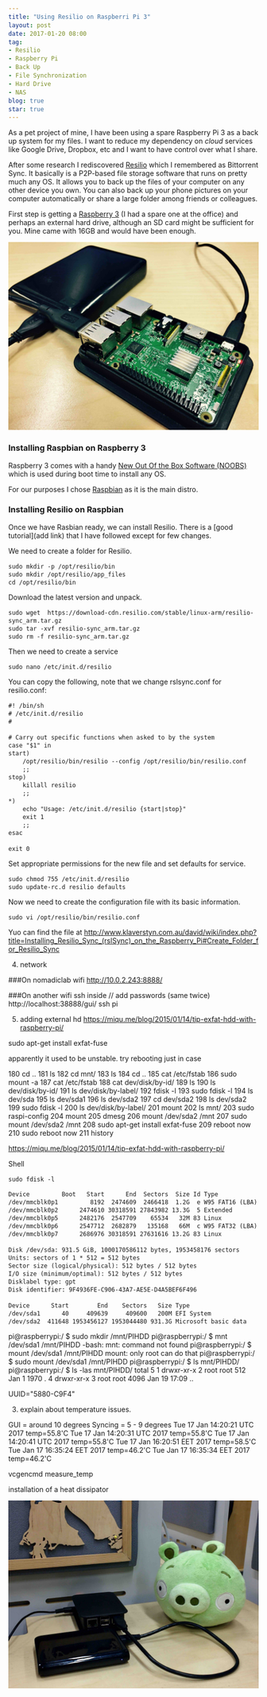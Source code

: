 ```yaml
---
title: "Using Resilio on Raspberri Pi 3"
layout: post
date: 2017-01-20 08:00
tag:
- Resilio
- Raspberry Pi
- Back Up
- File Synchronization
- Hard Drive
- NAS
blog: true
star: true
---
```


As a pet project of mine, I have been using a spare Raspberry Pi 3 as a back up system for my files. I want to reduce my dependency on *cloud* services like Google Drive, Dropbox, etc and I want to have control over what I share.

After some research I rediscovered [Resilio](https://www.resilio.com) which I remembered as Bittorrent Sync. It basically is a P2P-based file storage software that runs on pretty much any OS. It allows you to back up the files of your computer on any other device you own. You can also back up your phone pictures on your computer automatically or share a large folder among friends or colleagues.

First step is getting a [Raspberry 3](https://www.raspberrypi.org/products/raspberry-pi-3-model-b/) (I had a spare one at the office) and perhaps an external hard drive, although an SD card might be sufficient for you. Mine came with 16GB and would have been enough.

![Sexy insides of the Raspberry 3](/assets/images/resilio_raspberry.jpg)

### Installing Raspbian on Raspberry 3

Raspberry 3 comes with a handy [New Out Of the Box Software (NOOBS)](https://www.raspberrypi.org/downloads/noobs/) which is used during boot time to install any OS.  

For our purposes I chose [Raspbian](https://www.raspberrypi.org/downloads/raspbian/) as it is the main distro.


### Installing Resilio on Raspbian


Once we have Rasbian ready, we can install Resilio. There is a [good tutorial](add link) that I have followed except for few changes.

We need to create a folder for Resilio.
```
sudo mkdir -p /opt/resilio/bin
sudo mkdir /opt/resilio/app_files
cd /opt/resilio/bin
```
Download the latest version and unpack.
```
sudo wget  https://download-cdn.resilio.com/stable/linux-arm/resilio-sync_arm.tar.gz
sudo tar -xvf resilio-sync_arm.tar.gz
sudo rm -f resilio-sync_arm.tar.gz
```

Then we need to create a service
```
sudo nano /etc/init.d/resilio
```

You can copy the following, note that we change rslsync.conf for resilio.conf:

```
#! /bin/sh
# /etc/init.d/resilio
#

# Carry out specific functions when asked to by the system
case "$1" in
start)
    /opt/resilio/bin/resilio --config /opt/resilio/bin/resilio.conf
    ;;
stop)
    killall resilio
    ;;
*)
    echo "Usage: /etc/init.d/resilio {start|stop}"
    exit 1
    ;;
esac

exit 0

```

Set appropriate permissions for the new file and set defaults for service.

```
sudo chmod 755 /etc/init.d/resilio
sudo update-rc.d resilio defaults
```

Now we need to create the configuration file with its basic information.

```
sudo vi /opt/resilio/bin/resilio.conf
```
Yuo can find the file at http://www.klaverstyn.com.au/david/wiki/index.php?title=Installing_Resilio_Sync_(rslSync)_on_the_Raspberry_Pi#Create_Folder_for_Resilio_Sync

4. network

###On nomadiclab wifi
http://10.0.2.243:8888/

###On another wifi
ssh inside
// add passwords (same twice)
http://localhost:38888/gui/
ssh pi

5. adding external hd
https://miqu.me/blog/2015/01/14/tip-exfat-hdd-with-raspberry-pi/

sudo apt-get install exfat-fuse

apparently it used to be unstable.
try rebooting just in case

180  cd ..
181  ls
182  cd mnt/
183  ls
184  cd ..
185  cat /etc/fstab
186  sudo mount -a
187  cat /etc/fstab
188  cat dev/disk/by-id/
189  ls
190  ls dev/disk/by-id/
191  ls dev/disk/by-label/
192  fdisk -l
193  sudo fdisk -l
194  ls dev/sda
195  ls dev/sda1
196  ls dev/sda2
197  cd dev/sda2
198  ls dev/sda2
199  sudo fdisk -l
200  ls dev/disk/by-label/
201  mount
202  ls mnt/
203  sudo raspi-config
204  mount
205  dmesg
206  mount /dev/sda2 /mnt
207  sudo mount /dev/sda2 /mnt
208  sudo apt-get install exfat-fuse
209  reboot now
210  sudo reboot now
211  history


https://miqu.me/blog/2015/01/14/tip-exfat-hdd-with-raspberry-pi/

Shell
```
sudo fdisk -l
```

```
Device         Boot   Start      End  Sectors  Size Id Type
/dev/mmcblk0p1         8192  2474609  2466418  1.2G  e W95 FAT16 (LBA)
/dev/mmcblk0p2      2474610 30318591 27843982 13.3G  5 Extended
/dev/mmcblk0p5      2482176  2547709    65534   32M 83 Linux
/dev/mmcblk0p6      2547712  2682879   135168   66M  c W95 FAT32 (LBA)
/dev/mmcblk0p7      2686976 30318591 27631616 13.2G 83 Linux

Disk /dev/sda: 931.5 GiB, 1000170586112 bytes, 1953458176 sectors
Units: sectors of 1 * 512 = 512 bytes
Sector size (logical/physical): 512 bytes / 512 bytes
I/O size (minimum/optimal): 512 bytes / 512 bytes
Disklabel type: gpt
Disk identifier: 9F4936FE-C906-43A7-AE5E-D4A5BEF6F496

Device      Start        End    Sectors   Size Type
/dev/sda1      40     409639     409600   200M EFI System
/dev/sda2  411648 1953456127 1953044480 931.3G Microsoft basic data

```

pi@raspberrypi:/ $ sudo mkdir /mnt/PIHDD
pi@raspberrypi:/ $ mnt /dev/sda1 /mnt/PIHDD
-bash: mnt: command not found
pi@raspberrypi:/ $ mount /dev/sda1 /mnt/PIHDD
mount: only root can do that
pi@raspberrypi:/ $ sudo mount /dev/sda1 /mnt/PIHDD
pi@raspberrypi:/ $ ls mnt/PIHDD/
pi@raspberrypi:/ $ ls -las mnt/PIHDD/
total 5
1 drwxr-xr-x 2 root root  512 Jan  1  1970 .
4 drwxr-xr-x 3 root root 4096 Jan 19 17:09 ..


UUID="5880-C9F4"

3. explain about temperature issues.

GUI = around 10 degrees
Syncing = 5 - 9 degrees
Tue 17 Jan 14:20:21 UTC 2017
temp=55.8'C
Tue 17 Jan 14:20:31 UTC 2017
temp=55.8'C
Tue 17 Jan 14:20:41 UTC 2017
temp=55.8'C
Tue 17 Jan 16:20:51 EET 2017
temp=58.5'C
Tue Jan 17 16:35:24 EET 2017
temp=46.2'C
Tue Jan 17 16:35:34 EET 2017
temp=46.2'C

vcgencmd measure_temp

installation of a heat dissipator


![Final setup with Bad Piggy watching](/assets/images/raspberry_setup.jpg)
